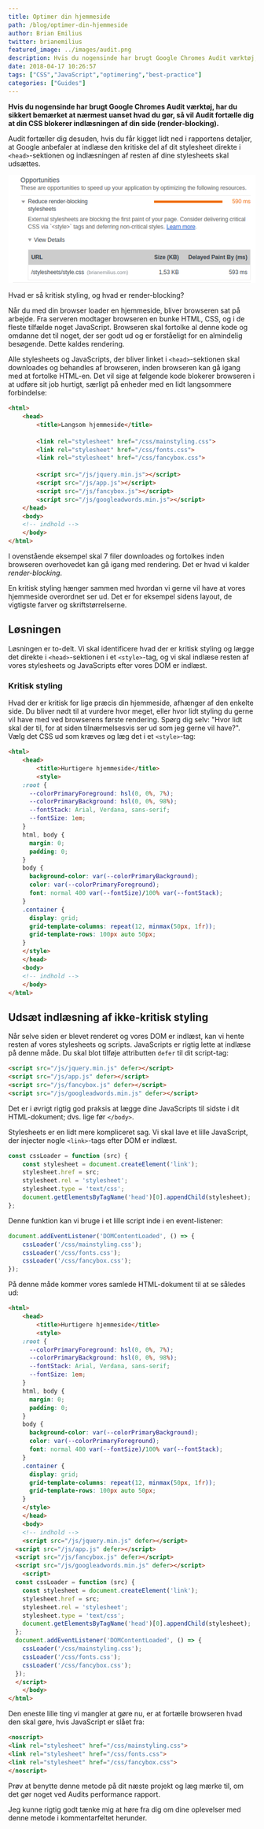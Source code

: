 ```yaml
---
title: Optimer din hjemmeside
path: /blog/optimer-din-hjemmeside
author: Brian Emilius
twitter: brianemilius
featured_image: ../images/audit.png
description: Hvis du nogensinde har brugt Google Chromes Audit værktøj, har du sikkert bemærket at nærmest uanset hvad du gør, så vil Audit fortælle dig at din CSS blokerer indlæsningen af din side (render-blocking).
date: 2018-04-17 10:26:57
tags: ["CSS","JavaScript","optimering","best-practice"]
categories: ["Guides"]
---
```

**Hvis du nogensinde har brugt Google Chromes Audit værktøj, har du sikkert bemærket at nærmest uanset hvad du gør, så vil Audit fortælle dig at din CSS blokerer indlæsningen af din side (render-blocking).**

Audit fortæller dig desuden, hvis du får kigget lidt ned i rapportens detaljer, at Google anbefaler at indlæse den kritiske del af dit stylesheet direkte i `<head>`-sektionen og indlæsningen af resten af dine stylesheets skal udsættes.

<!-- more -->

![Google Chrome Audit eksempel på perfomance raport](../images/audit.png)

Hvad er så kritisk styling, og hvad er render-blocking?

Når du med din browser loader en hjemmeside, bliver browseren sat på arbejde. Fra serveren modtager browseren en bunke HTML, CSS, og i de fleste tilfælde noget JavaScript. Browseren skal fortolke al denne kode og omdanne det til noget, der ser godt ud og er forståeligt for en almindelig besøgende. Dette kaldes rendering.

Alle stylesheets og JavaScripts, der bliver linket i `<head>`-sektionen skal downloades og behandles af browseren, inden browseren kan gå igang med at fortolke HTML-en. Det vil sige at følgende kode blokerer browseren i at udføre sit job hurtigt, særligt på enheder med en lidt langsommere forbindelse:

```HTML
<html>
	<head>
		<title>Langsom hjemmeside</title>

		<link rel="stylesheet" href="/css/mainstyling.css">
		<link rel="stylesheet" href="/css/fonts.css">
		<link rel="stylesheet" href="/css/fancybox.css">

		<script src="/js/jquery.min.js"></script>
		<script src="/js/app.js"></script>
		<script src="/js/fancybox.js"></script>
		<script src="/js/googleadwords.min.js"></script>
	</head>
	<body>
	<!-- indhold -->
	</body>
</html>
```

I ovenstående eksempel skal 7 filer downloades og fortolkes inden browseren overhovedet kan gå igang med rendering. Det er hvad vi kalder *render-blocking*.

En kritisk styling hænger sammen med hvordan vi gerne vil have at vores hjemmeside overordnet ser ud. Det er for eksempel sidens layout, de vigtigste farver og skriftstørrelserne.

## Løsningen

Løsningen er to-delt. Vi skal identificere hvad der er kritisk styling og lægge det direkte i `<head>`-sektionen i et `<style>`-tag, og vi skal indlæse resten af vores stylesheets og JavaScripts efter vores DOM er indlæst.

### Kritisk styling

Hvad der er kritisk for lige præcis din hjemmeside, afhænger af den enkelte side. Du bliver nødt til at vurdere hvor meget, eller hvor lidt styling du gerne vil have med ved browserens første rendering. Spørg dig selv: "Hvor lidt skal der til, for at siden tilnærmelsesvis ser ud som jeg gerne vil have?". Vælg det CSS ud som kræves og læg det i et `<style>`-tag:

```HTML
<html>
	<head>
		<title>Hurtigere hjemmeside</title>
		<style>
    :root {
      --colorPrimaryForeground: hsl(0, 0%, 7%);
      --colorPrimaryBackground: hsl(0, 0%, 98%);
      --fontStack: Arial, Verdana, sans-serif;
      --fontSize: 1em;
    }
    html, body {
      margin: 0;
      padding: 0;
    }
    body {
      background-color: var(--colorPrimaryBackground);
      color: var(--colorPrimaryForeground);
      font: normal 400 var(--fontSize)/100% var(--fontStack);
    }
    .container {
      display: grid;
      grid-template-columns: repeat(12, minmax(50px, 1fr));
      grid-template-rows: 100px auto 50px;
    }
    </style>
	</head>
	<body>
	<!-- indhold -->
	</body>
</html>
```

## Udsæt indlæsning af ikke-kritisk styling

Når selve siden er blevet renderet og vores DOM er indlæst, kan vi hente resten af vores stylesheets og scripts. JavaScripts er rigtig lette at indlæse på denne måde. Du skal blot tilføje attributten `defer` til dit script-tag:

```html
<script src="/js/jquery.min.js" defer></script>
<script src="/js/app.js" defer></script>
<script src="/js/fancybox.js" defer></script>
<script src="/js/googleadwords.min.js" defer></script>
```

Det er i øvrigt rigtig god praksis at lægge dine JavaScripts til sidste i dit HTML-dokument; dvs. lige før `</body>`.

Stylesheets er en lidt mere kompliceret sag. Vi skal lave et lille JavaScript, der injecter nogle `<link>`-tags efter DOM er indlæst.

```JavaScript
const cssLoader = function (src) {
	const stylesheet = document.createElement('link');
	stylesheet.href = src;
	stylesheet.rel = 'stylesheet';
	stylesheet.type = 'text/css';
	document.getElementsByTagName('head')[0].appendChild(stylesheet);
};
```

Denne funktion kan vi bruge i et lille script inde i en event-listener:

```JavaScript
document.addEventListener('DOMContentLoaded', () => {
	cssLoader('/css/mainstyling.css');
	cssLoader('/css/fonts.css');
	cssLoader('/css/fancybox.css');
});
```

På denne måde kommer vores samlede HTML-dokument til at se således ud:

```HTML
<html>
	<head>
		<title>Hurtigere hjemmeside</title>
		<style>
    :root {
      --colorPrimaryForeground: hsl(0, 0%, 7%);
      --colorPrimaryBackground: hsl(0, 0%, 98%);
      --fontStack: Arial, Verdana, sans-serif;
      --fontSize: 1em;
    }
    html, body {
      margin: 0;
      padding: 0;
    }
    body {
      background-color: var(--colorPrimaryBackground);
      color: var(--colorPrimaryForeground);
      font: normal 400 var(--fontSize)/100% var(--fontStack);
    }
    .container {
      display: grid;
      grid-template-columns: repeat(12, minmax(50px, 1fr));
      grid-template-rows: 100px auto 50px;
    }
    </style>
	</head>
	<body>
	<!-- indhold -->
	<script src="/js/jquery.min.js" defer></script>
  <script src="/js/app.js" defer></script>
  <script src="/js/fancybox.js" defer></script>
  <script src="/js/googleadwords.min.js" defer></script>
	<script>
  const cssLoader = function (src) {
    const stylesheet = document.createElement('link');
    stylesheet.href = src;
    stylesheet.rel = 'stylesheet';
    stylesheet.type = 'text/css';
    document.getElementsByTagName('head')[0].appendChild(stylesheet);
  };
  document.addEventListener('DOMContentLoaded', () => {
    cssLoader('/css/mainstyling.css');
    cssLoader('/css/fonts.css');
    cssLoader('/css/fancybox.css');
  });
  </script>
	</body>
</html>
```

Den eneste lille ting vi mangler at gøre nu, er at fortælle browseren hvad den skal gøre, hvis JavaScript er slået fra:

```html
<noscript>
<link rel="stylesheet" href="/css/mainstyling.css">
<link rel="stylesheet" href="/css/fonts.css">
<link rel="stylesheet" href="/css/fancybox.css">
</noscript>
```

Prøv at benytte denne metode på dit næste projekt og læg mærke til, om det gør noget ved Audits performance rapport.

Jeg kunne rigtig godt tænke mig at høre fra dig om dine oplevelser med denne metode i kommentarfeltet herunder.